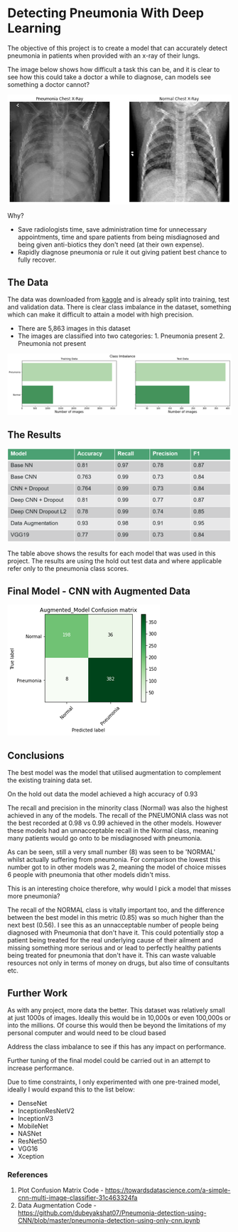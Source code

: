 # Detecting Pneumonia With Deep Learning

The objective of this project is to create a model that can accurately detect pneumonia in patients when provided with an x-ray of their lungs.

The image below shows how difficult a task this can be, and it is clear to see how this could take a doctor a while to diagnose, can models see something a doctor cannot?

![xrays.png](./figures/xrays.png)


Why?

- Save radiologists time, save administration time for unnecessary appointments, time and spare patients from being misdiagnosed and being given anti-biotics they don't need (at their own expense).
- Rapidly diagnose pneumonia or rule it out giving patient best chance to fully recover.

## The Data

The data was downloaded from [kaggle](https://www.kaggle.com/paultimothymooney/chest-xray-pneumonia) and is already split into training, test and validation data.
There is clear class imbalance in the dataset, something which can make it difficult to attain a model with high precision.

- There are 5,863 images in this dataset
- The images are classified into two categories: 1. Pneumonia present 2. Pneumonia not present

![classimbalance.png](./figures/classimbalance.png)

## The Results

![results.png](./figures/results.png)

The table above shows the results for each model that was used in this project.
The results are using the hold out test data and where applicable refer only to the pneumonia class scores. 

## Final Model - CNN with Augmented Data

![results.png](./figures/Augmented_Model.png)

## Conclusions

The best model was the model that utilised augmentation to complement the existing training data set. 

On the hold out data the model achieved a high accuracy of 0.93

The recall and precision in the minority class (Normal) was also the highest achieved in any of the models. The recall of the PNEUMONIA class was not the best recorded at 0.98 vs 0.99 achieved in the other models. However these models had an unnacceptable recall in the Normal class, meaning many patients would go onto to be misdiagnosed with pneumonia.

As can be seen, still a very small number (8) was seen to be 'NORMAL' whilst actually suffering from pneumonia. For comparison the lowest this number got to in other models was 2, meaning the model of choice misses 6 people with pneumonia that other models didn't miss. 

This is an interesting choice therefore, why would I pick a model that misses more pneumonia?

The recall of the NORMAL class is vitally important too, and the difference between the best model in this metric (0.85) was so much higher than the next best (0.56). I see this as an unnacceptable number of people being diagnosed with Pneumonia that don't have it. This could potentially stop a patient being treated for the real underlying cause of their ailment and missing something more serious and or lead to perfectly healthy patients being treated for pneumonia that don't have it. This can waste valuable resources not only in terms of money on drugs, but also time of consultants etc.

## Further Work

As with any project, more data the better. This dataset was relatively small at just 1000s of images. Ideally this would be in 10,000s or even 100,000s or into the millions. Of course this would then be beyond the limitations of my personal computer and would need to be cloud based

Address the class imbalance to see if this has any impact on performance.

Further tuning of the final model could be carried out in an attempt to increase performance.

Due to time constraints, I only experimented with one pre-trained model, ideally I would expand this to the list below:
- DenseNet
- InceptionResNetV2
- InceptionV3
- MobileNet
- NASNet
- ResNet50
- VGG16
- Xception

### References
1. Plot Confusion Matrix Code - https://towardsdatascience.com/a-simple-cnn-multi-image-classifier-31c463324fa
2. Data Augmentation Code - https://github.com/dubeyakshat07/Pneumonia-detection-using-CNN/blob/master/pneumonia-detection-using-only-cnn.ipynb